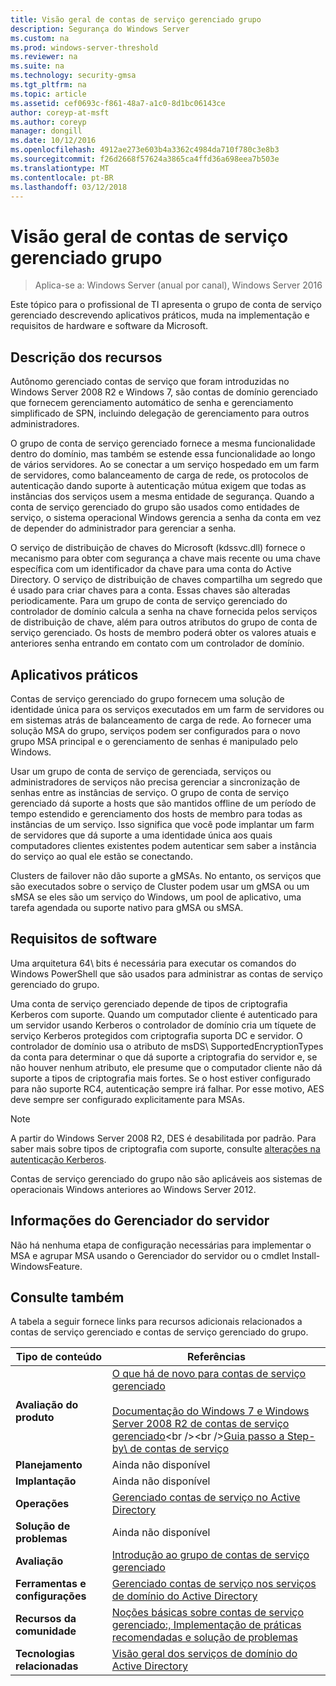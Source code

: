```yaml
---
title: Visão geral de contas de serviço gerenciado grupo
description: Segurança do Windows Server
ms.custom: na
ms.prod: windows-server-threshold
ms.reviewer: na
ms.suite: na
ms.technology: security-gmsa
ms.tgt_pltfrm: na
ms.topic: article
ms.assetid: cef0693c-f861-48a7-a1c0-8d1bc06143ce
author: coreyp-at-msft
ms.author: coreyp
manager: dongill
ms.date: 10/12/2016
ms.openlocfilehash: 4912ae273e603b4a3362c4984da710f780c3e8b3
ms.sourcegitcommit: f26d2668f57624a3865ca4ffd36a698eea7b503e
ms.translationtype: MT
ms.contentlocale: pt-BR
ms.lasthandoff: 03/12/2018
---
```

# <a name="group-managed-service-accounts-overview"></a>Visão geral de contas de serviço gerenciado grupo

>Aplica-se a: Windows Server (anual por canal), Windows Server 2016

Este tópico para o profissional de TI apresenta o grupo de conta de serviço gerenciado descrevendo aplicativos práticos, muda na implementação e requisitos de hardware e software da Microsoft.


## <a name="BKMK_OVER"></a>Descrição dos recursos
Autônomo gerenciado contas de serviço que foram introduzidas no Windows Server 2008 R2 e Windows 7, são contas de domínio gerenciado que fornecem gerenciamento automático de senha e gerenciamento simplificado de SPN, incluindo delegação de gerenciamento para outros administradores.

O grupo de conta de serviço gerenciado fornece a mesma funcionalidade dentro do domínio, mas também se estende essa funcionalidade ao longo de vários servidores. Ao se conectar a um serviço hospedado em um farm de servidores, como balanceamento de carga de rede, os protocolos de autenticação dando suporte à autenticação mútua exigem que todas as instâncias dos serviços usem a mesma entidade de segurança. Quando a conta de serviço gerenciado do grupo são usados como entidades de serviço, o sistema operacional Windows gerencia a senha da conta em vez de depender do administrador para gerenciar a senha.

O serviço de distribuição de chaves do Microsoft \(kdssvc.dll\) fornece o mecanismo para obter com segurança a chave mais recente ou uma chave específica com um identificador da chave para uma conta do Active Directory. O serviço de distribuição de chaves compartilha um segredo que é usado para criar chaves para a conta. Essas chaves são alteradas periodicamente. Para um grupo de conta de serviço gerenciado do controlador de domínio calcula a senha na chave fornecida pelos serviços de distribuição de chave, além para outros atributos do grupo de conta de serviço gerenciado.  Os hosts de membro poderá obter os valores atuais e anteriores senha entrando em contato com um controlador de domínio.

## <a name="BKMK_APP"></a>Aplicativos práticos
Contas de serviço gerenciado do grupo fornecem uma solução de identidade única para os serviços executados em um farm de servidores ou em sistemas atrás de balanceamento de carga de rede. Ao fornecer uma solução MSA do grupo, serviços podem ser configurados para o novo grupo MSA principal e o gerenciamento de senhas é manipulado pelo Windows.

Usar um grupo de conta de serviço de gerenciada, serviços ou administradores de serviços não precisa gerenciar a sincronização de senhas entre as instâncias de serviço. O grupo de conta de serviço gerenciado dá suporte a hosts que são mantidos offline de um período de tempo estendido e gerenciamento dos hosts de membro para todas as instâncias de um serviço. Isso significa que você pode implantar um farm de servidores que dá suporte a uma identidade única aos quais computadores clientes existentes podem autenticar sem saber a instância do serviço ao qual ele estão se conectando.

Clusters de failover não dão suporte a gMSAs. No entanto, os serviços que são executados sobre o serviço de Cluster podem usar um gMSA ou um sMSA se eles são um serviço do Windows, um pool de aplicativo, uma tarefa agendada ou suporte nativo para gMSA ou sMSA.

## <a name="BKMK_SOFT"></a>Requisitos de software

Uma arquitetura 64\ bits é necessária para executar os comandos do Windows PowerShell que são usados para administrar as contas de serviço gerenciado do grupo.

Uma conta de serviço gerenciado depende de tipos de criptografia Kerberos com suporte. Quando um computador cliente é autenticado para um servidor usando Kerberos o controlador de domínio cria um tíquete de serviço Kerberos protegidos com criptografia suporta DC e servidor. O controlador de domínio usa o atributo de msDS\ SupportedEncryptionTypes da conta para determinar o que dá suporte a criptografia do servidor e, se não houver nenhum atributo, ele presume que o computador cliente não dá suporte a tipos de criptografia mais fortes. Se o host estiver configurado para não suporte RC4, autenticação sempre irá falhar. Por esse motivo, AES deve sempre ser configurado explicitamente para MSAs.

> [!NOTE]
> A partir do Windows Server 2008 R2, DES é desabilitada por padrão. Para saber mais sobre tipos de criptografia com suporte, consulte [alterações na autenticação Kerberos](https://technet.microsoft.com/library/dd560670(WS.10).aspx).

Contas de serviço gerenciado do grupo não são aplicáveis aos sistemas de operacionais Windows anteriores ao Windows Server 2012.

## <a name="server-manager-information"></a>Informações do Gerenciador do servidor
Não há nenhuma etapa de configuração necessárias para implementar o MSA e agrupar MSA usando o Gerenciador do servidor ou o cmdlet Install\-WindowsFeature.

## <a name="BKMK_LINKS"></a>Consulte também
A tabela a seguir fornece links para recursos adicionais relacionados a contas de serviço gerenciado e contas de serviço gerenciado do grupo.

|Tipo de conteúdo|Referências|
|--------|-------|
|**Avaliação do produto**|[O que há de novo para contas de serviço gerenciado](what-s-new-for-managed-service-accounts.md)<br /><br />[Documentação do Windows 7 e Windows Server 2008 R2 de contas de serviço gerenciado](https://technet.microsoft.com/library/ff641731(v=ws.10).aspx)<br /><br />[Guia passo a Step\-by\ de contas de serviço](https://technet.microsoft.com/library/dd548356(v=ws.10).aspx)|
|**Planejamento**|Ainda não disponível|
|**Implantação**|Ainda não disponível|
|**Operações**|[Gerenciado contas de serviço no Active Directory](https://technet.microsoft.com/library/dd378925(v=ws.10).aspx)|
|**Solução de problemas**|Ainda não disponível|
|**Avaliação**|[Introdução ao grupo de contas de serviço gerenciado](getting-started-with-group-managed-service-accounts.md)|
|**Ferramentas e configurações**|[Gerenciado contas de serviço nos serviços de domínio do Active Directory](https://technet.microsoft.com/library/dd378925(v=WS.10).aspx)|
|**Recursos da comunidade**|[Noções básicas sobre contas de serviço gerenciado:, Implementação de práticas recomendadas e solução de problemas](http://blogs.technet.com/b/askds/archive/2009/09/10/managed-service-accounts-understanding-implementing-best-practices-and-troubleshooting.aspx)|
|**Tecnologias relacionadas**|[Visão geral dos serviços de domínio do Active Directory](active-directory-domain-services-overview.md)|


